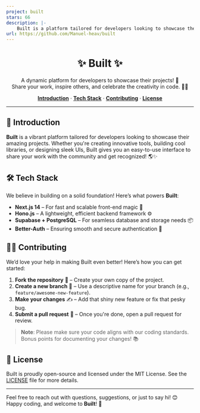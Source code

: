 ```yaml
---
project: built
stars: 66
description: |-
    Built is a platform tailored for developers looking to showcase their amazing projects. Whether you're creating innovative tools, building cool libraries, or designing sleek UIs, Built gives you an easy-to-use interface to share your work with the community and get recognized! 
url: https://github.com/Manuel-heav/built
---
```


<h1 align="center">✨ Built ✨</h1>

<p align="center">
  A dynamic platform for developers to showcase their projects! 🌟<br />
  Share your work, inspire others, and celebrate the creativity in code. 👨‍💻
</p>

<p align="center">
  <a href="#introduction"><strong>Introduction</strong></a> ·
  <a href="#tech-stack"><strong>Tech Stack</strong></a> ·
  <a href="#contributing"><strong>Contributing</strong></a> ·
  <a href="#license"><strong>License</strong></a>
</p>

---

## 🚀 Introduction

**Built** is a vibrant platform tailored for developers looking to showcase their amazing projects. Whether you're creating innovative tools, building cool libraries, or designing sleek UIs, Built gives you an easy-to-use interface to share your work with the community and get recognized! 🌎✨

## 🛠️ Tech Stack

We believe in building on a solid foundation! Here’s what powers **Built**:

- **Next.js 14** – For fast and scalable front-end magic 🧙
- **Hono.js** – A lightweight, efficient backend framework ⚙️
- **Supabase + PostgreSQL** – For seamless database and storage needs 📦
- **Better-Auth** – Ensuring smooth and secure authentication 🔐


## 👩‍💻 Contributing

We’d love your help in making Built even better! Here’s how you can get started:

1. **Fork the repository** 🍴 – Create your own copy of the project.
2. **Create a new branch** 🌿 – Use a descriptive name for your branch (e.g., `feature/awesome-new-feature`).
3. **Make your changes** ✍️ – Add that shiny new feature or fix that pesky bug.
4. **Submit a pull request** 🔄 – Once you're done, open a pull request for review.

> **Note**: Please make sure your code aligns with our coding standards. Bonus points for documenting your changes! 📚

## 📜 License

Built is proudly open-source and licensed under the MIT License. See the [LICENSE](LICENSE) file for more details.

---

Feel free to reach out with questions, suggestions, or just to say hi! 😊 Happy coding, and welcome to **Built**! 🎉

